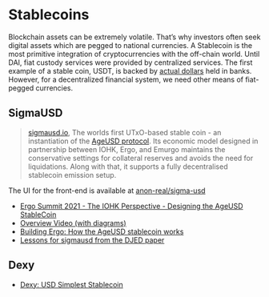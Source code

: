 # Stablecoins

Blockchain assets can be extremely volatile. That’s why investors often seek digital assets which are pegged to national currencies. A Stablecoin is the most primitive integration of cryptocurrencies with the off-chain world. Until DAI, fiat custody services were provided by centralized services. The first example of a stable coin, USDT, is backed by [actual dollars](https://cryptobriefing.com/external-auditor-first-confirm-tethers-usdt-backing/) held in banks. However, for a decentralized financial system, we need other means of fiat-pegged currencies. 


## SigmaUSD
> [sigmausd.io](https://sigmausd.io), The worlds first UTxO-based stable coin - an instantiation of the [AgeUSD protocol](https://github.com/Emurgo/age-usd). Its economic model designed in partnership between IOHK, Ergo, and Emurgo maintains the conservative settings for collateral reserves and avoids the need for liquidations. Along with that, it supports a fully decentralised stablecoin emission setup.

The UI for the front-end is available at [anon-real/sigma-usd](https://github.com/anon-real/sigma-usd) 

- [Ergo Summit 2021 - The IOHK Perspective - Designing the AgeUSD StableCoin](https://youtu.be/zG-rxMCDIa0?t=9247)
- [Overview Video (with diagrams)](https://www.youtube.com/watch?v=O3hPEp3tzoU)
- [Building Ergo: How the AgeUSD stablecoin works](https://ergoplatform.org/en/blog/2021-02-05-building-ergo-how-the-ageusd-stablecoin-works/)
- [Lessons for sigmausd from the DJED paper](https://www.ergoforum.org/t/lessons-for-sigmausd-from-the-djed-paper/2345)
## Dexy

- [Dexy: USD Simplest Stablecoin](https://www.ergoforum.org/t/dexy-usd-simplest-stablecoin-design/1430)




